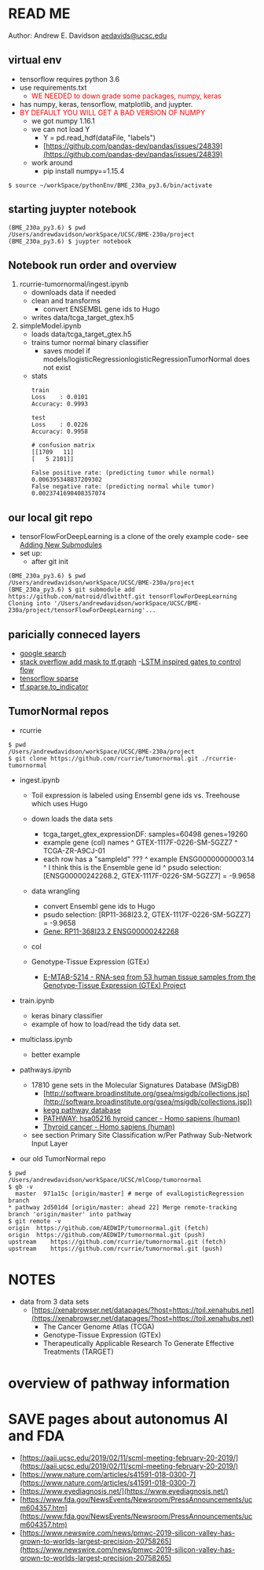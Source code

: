 # READ ME
Author: Andrew E. Davidson
aedavids@ucsc.edu

## virtual env 
- tensorflow requires python 3.6
- use requirements.txt
  * <span style="color:red">WE NEEDED to down grade some packages, numpy, keras</span>
- has numpy, keras, tensorflow, matplotlib, and juypter. 
- <span style="color:red">BY DEFAULT YOU WILL GET A BAD VERSION OF NUMPY</span>
  * we got numpy 1.16.1
  * we can not load Y
    + Y = pd.read_hdf(dataFile, "labels")
    + [https://github.com/pandas-dev/pandas/issues/24839](https://github.com/pandas-dev/pandas/issues/24839)
  * work around
    +  pip install numpy==1.15.4
```
$ source ~/workSpace/pythonEnv/BME_230a_py3.6/bin/activate
```

## starting juypter notebook
```
(BME_230a_py3.6) $ pwd
/Users/andrewdavidson/workSpace/UCSC/BME-230a/project
(BME_230a_py3.6) $ juypter notebook
```

## Notebook run order and overview
1. rcurrie-tumornormal/ingest.ipynb
    * downloads data if needed
    * clean and transforms
        + convert ENSEMBL gene ids to Hugo
    * writes data/tcga_target_gtex.h5
2. simpleModel.ipynb
    * loads data/tcga_target_gtex.h5
    * trains tumor normal binary classifier
        + saves model if models/logisticRegressionlogisticRegressionTumorNormal does not exist
    * stats
      ```
      train
      Loss    : 0.0101
      Accuracy: 0.9993

      test
      Loss    : 0.0226
      Accuracy: 0.9958
      
      # confusion matrix
      [[1709   11]
      [   5 2101]]
      
      False positive rate: (predicting tumor while normal) 0.006395348837209302
      False negative rate: (predicting normal while tumor) 0.0023741690408357074      
      ```
    
     

## our local git repo
- tensorFlowForDeepLearning is a clone of the orely example code- see [Adding New Submodules](https://stackoverflow.com/a/4962025/4586180)
- set up:
  * after git init
```
(BME_230a_py3.6) $ pwd
/Users/andrewdavidson/workSpace/UCSC/BME-230a/project
(BME_230a_py3.6) $ git submodule add https://github.com/matroid/dlwithtf.git tensorFlowForDeepLearning
Cloning into '/Users/andrewdavidson/workSpace/UCSC/BME-230a/project/tensorFlowForDeepLearning'...
```


## paricially conneced layers
- [google search](https://www.google.com/search?q=tensorflow+partially+connected+layer&oq=tensorflow+partially&aqs=chrome.0.0j69i57j0l3j69i64.6294j0j7&sourceid=chrome&ie=UTF-8)
- [stack overflow add mask to tf.graph](https://stackoverflow.com/a/53855389/4586180)
-[LSTM inspired gates to control flow](https://medium.com/jim-fleming/highway-networks-with-tensorflow-1e6dfa667daa)
- [tensorflow sparse](https://www.tensorflow.org/api_docs/python/tf/sparse/SparseTensor)
- [tf.sparse.to_indicator](https://www.tensorflow.org/api_docs/python/tf/sparse/to_indicator)


## TumorNormal repos
- rcurrie
```
$ pwd
/Users/andrewdavidson/workSpace/UCSC/BME-230a/project
$ git clone https://github.com/rcurrie/tumornormal.git ./rcurrie-tumornormal
```

- ingest.ipynb
  * Toil expression is labeled using Ensembl gene ids vs. Treehouse which uses Hugo
  * down loads the data sets
    + tcga_target_gtex_expressionDF: samples=60498 genes=19260
    + example gene (col) names
      ^ GTEX-1117F-0226-SM-5GZZ7
      ^ TCGA-ZR-A9CJ-01
    + each row has a "sampleId" ???
      ^ example ENSG00000000003.14
      ^ I think this is the Ensemble gene id
      ^ psudo selection: [ENSG00000242268.2, GTEX-1117F-0226-SM-5GZZ7] = -9.9658
  * data wrangling
    + convert Ensembl gene ids to Hugo 
    + psudo selection:   [RP11-368I23.2,     GTEX-1117F-0226-SM-5GZZ7] = -9.9658
    + [Gene: RP11-368I23.2 ENSG00000242268](http://grch37.ensembl.org/Homo_sapiens/Gene/Summary?g=ENSG00000242268;r=3:168621154-168639784;t=ENST00000484765)
  
  * col
  * Genotype-Tissue Expression (GTEx) 
    + [E-MTAB-5214 - RNA-seq from 53 human tissue samples from the Genotype-Tissue Expression (GTEx) Project](https://www.ebi.ac.uk/arrayexpress/experiments/E-MTAB-5214/samples/?s_sortby=col_1&s_sortorder=descending) 
- train.ipynb
  * keras binary classifier
  * example of how to load/read the tidy data set. 
- multiclass.ipynb
  * better example 
  
- pathways.ipynb
  *  17810 gene sets in the Molecular Signatures Database (MSigDB) 
     + [http://software.broadinstitute.org/gsea/msigdb/collections.jsp](http://software.broadinstitute.org/gsea/msigdb/collections.jsp])
     + [kegg pathway database](https://www.genome.jp/kegg/pathway.html)
     + [PATHWAY: hsa05216 hyroid cancer - Homo sapiens (human)](https://www.genome.jp/dbget-bin/www_bget?pathway+hsa05216)
     + [Thyroid cancer - Homo sapiens (human)](https://www.genome.jp/kegg-bin/show_pathway?org_name=hsa&mapno=05216&mapscale=&show_description=show)
  * see section Primary Site Classification w/Per Pathway Sub-Network Input Layer

- our old TumorNormal repo
```
$ pwd
/Users/andrewdavidson/workSpace/UCSC/mlCoop/tumornormal
$ gb -v
  master  971a15c [origin/master] # merge of evalLogisticRegression branch
* pathway 2d501d4 [origin/master: ahead 22] Merge remote-tracking branch 'origin/master' into pathway
$ git remote -v
origin	https://github.com/AEDWIP/tumornormal.git (fetch)
origin	https://github.com/AEDWIP/tumornormal.git (push)
upstream	https://github.com/rcurrie/tumornormal.git (fetch)
upstream	https://github.com/rcurrie/tumornormal.git (push)
```


# NOTES
- data from 3 data sets 
  * [https://xenabrowser.net/datapages/?host=https://toil.xenahubs.net](https://xenabrowser.net/datapages/?host=https://toil.xenahubs.net)
    + The Cancer Genome Atlas (TCGA)
    + Genotype-Tissue Expression (GTEx)
    + Therapeutically Applicable Research To Generate Effective Treatments (TARGET)

# overview of pathway information




# SAVE pages about autonomus AI and FDA
- [https://aaii.ucsc.edu/2019/02/11/scml-meeting-february-20-2019/](https://aaii.ucsc.edu/2019/02/11/scml-meeting-february-20-2019/)
- [https://www.nature.com/articles/s41591-018-0300-7](https://www.nature.com/articles/s41591-018-0300-7)
- [https://www.eyediagnosis.net/](https://www.eyediagnosis.net/)
- [https://www.fda.gov/NewsEvents/Newsroom/PressAnnouncements/ucm604357.htm](https://www.fda.gov/NewsEvents/Newsroom/PressAnnouncements/ucm604357.htm)
- [https://www.newswire.com/news/pmwc-2019-silicon-valley-has-grown-to-worlds-largest-precision-20758265](https://www.newswire.com/news/pmwc-2019-silicon-valley-has-grown-to-worlds-largest-precision-20758265)

